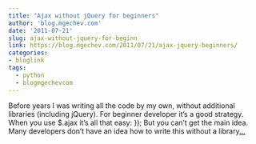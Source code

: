 ```yaml
---
title: "Ajax without jQuery for beginners"
author: 'blog.mgechev.com'
date: '2011-07-21'
slug: ajax-without-jquery-for-beginn
link: https://blog.mgechev.com/2011/07/21/ajax-jquery-beginners/
categories:
- bloglink
tags:
  - python
  - blogmgechevcom
---
```


Before years I was writing all the code by my own, without additional libraries (including jQuery). For beginner developer it’s a good strategy. When you use $.ajax it’s all that easy: }); But you can’t get the main idea. Many developers don’t have an idea how to write this without a library[... <i class="fas fa-external-link-alt"></i>](https://blog.mgechev.com/2011/07/21/ajax-jquery-beginners/)

